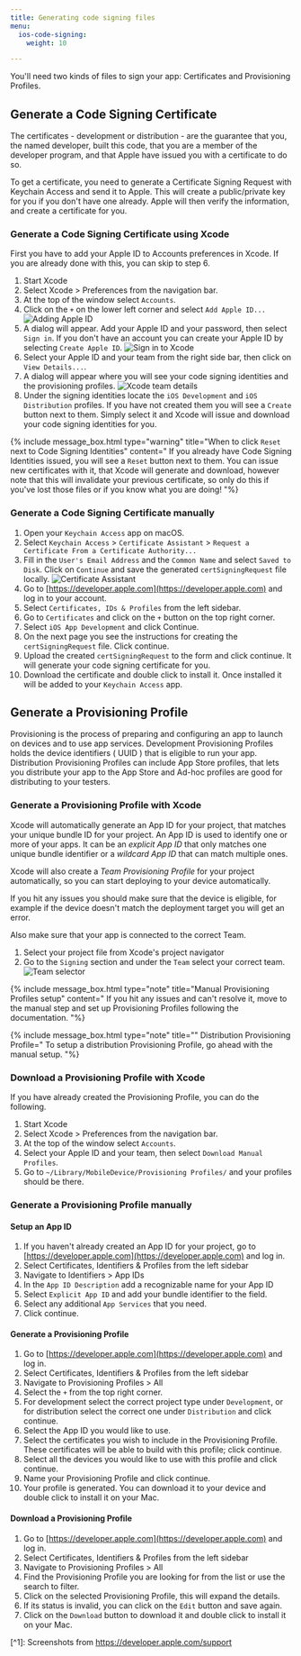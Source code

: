 ```yaml
---
title: Generating code signing files
menu:
  ios-code-signing:
    weight: 10

---
```

You'll need two kinds of files to sign your app: Certificates and Provisioning Profiles.

## Generate a Code Signing Certificate

The certificates - development or distribution - are the guarantee that you, the named developer, built this code, that you are a member of the developer program, and that Apple have issued you with a certificate to do so.

To get a certificate, you need to generate a Certificate Signing Request with Keychain Access and send it to Apple. This will create a public/private key for you if you don't have one already. Apple will then verify the information, and create a certificate for you.

### Generate a Code Signing Certificate using Xcode

First you have to add your Apple ID to Accounts preferences in Xcode. If you are already done with this, you can skip to step 6.

1. Start Xcode
2. Select Xcode > Preferences from the navigation bar.
3. At the top of the window select `Accounts`.
4. Click on the `+` on the lower left corner and select `Add Apple ID...`
   ![Adding Apple ID](/img/code-signing/ios-code-signing/xcode_adding_account.png)
5. A dialog will appear. Add your Apple ID and your password, then select `Sign in`. If you don't have an account you can create your Apple ID by selecting `Create Apple ID`.
   ![Sign in to Xcode](/img/code-signing/ios-code-signing/xcode_sign_in.png)
6. Select your Apple ID and your team from the right side bar, then click on `View Details...`.
7. A dialog will appear where you will see your code signing identities and the provisioning profiles.
   ![Xcode team details](/img/code-signing/ios-code-signing/xcode_signing_files.png)
8. Under the signing identities locate the `iOS Development` and `iOS Distribution` profiles. If you have not created them you will see a `Create` button next to them. Simply select it and Xcode will issue and download your code signing identities for you.

{% include message_box.html type="warning" title="When to click `Reset` next to Code Signing Identities" content=" If you already have Code Signing Identities issued, you will see a `Reset` button next to them. You can issue new certificates with it, that Xcode will generate and download, however note that this will invalidate your previous certificate, so only do this if you've lost those files or if you know what you are doing!
"%}

### Generate a Code Signing Certificate manually

 1. Open your `Keychain Access` app on macOS.
 2. Select `Keychain Access` > `Certificate Assistant` > `Request a Certificate From a Certificate Authority...`
 3. Fill in the `User's Email Address` and the `Common Name` and select `Saved to Disk`. Click on `Continue` and save the generated `certSigningRequest` file locally.
    ![Certificate Assistant](/img/code-signing/ios-code-signing/certificate_assistant.png)
 4. Go to [https://developer.apple.com](https://developer.apple.com) and log in to your account.
 5. Select `Certificates, IDs & Profiles` from the left sidebar.
 6. Go to `Certificates` and click on the `+` button on the top right corner.
 7. Select `iOS App Development` and click Continue.
 8. On the next page you see the instructions for creating the `certSigningRequest` file. Click continue.
 9. Upload the created `certSigningRequest` to the form and click continue. It will generate your code signing certificate for you.
10. Download the certificate and double click to install it. Once installed it will be added to your `Keychain Access` app.

## Generate a Provisioning Profile

Provisioning is the process of preparing and configuring an app to launch on devices and to use app services. Development Provisioning Profiles holds the device identifiers ( UUID ) that is eligible to run your app. Distribution Provisioning Profiles can include App Store profiles, that lets you distribute your app to the App Store and Ad-hoc profiles are good for distributing to your testers.

### Generate a Provisioning Profile with Xcode

Xcode will automatically generate an App ID for your project, that matches your unique bundle ID for your project. An App ID is used to identify one or more of your apps. It can be an _explicit App ID_ that only matches one unique bundle identifier or a _wildcard App ID_ that can match multiple ones.

Xcode will also create a _Team Provisioning Profile_ for your project automatically, so you can start deploying to your device automatically.

If you hit any issues you should make sure that the device is eligible, for example if the device doesn't match the deployment target you will get an error.

Also make sure that your app is connected to the correct Team.

1. Select your project file from Xcode's project navigator
2. Go to the `Signing` section and under the `Team` select your correct team.
   ![Team selector](/img/code-signing/ios-code-signing/xcode_team_selector.png)

{% include message_box.html type="note" title="Manual Provisioning Profiles setup" content=" If you hit any issues and can't resolve it, move to the manual step and set up Provisioning Profiles following the documentation. "%}

{% include message_box.html type="note" title="" Distribution Provisioning Profile=" To setup a distribution Provisioning Profile, go ahead with the manual setup. "%}

### Download a Provisioning Profile with Xcode

If you have already created the Provisioning Profile, you can do the following.

1. Start Xcode
2. Select Xcode > Preferences from the navigation bar.
3. At the top of the window select `Accounts`.
4. Select your Apple ID and your team, then select `Download Manual Profiles`.
5. Go to `~/Library/MobileDevice/Provisioning Profiles/` and your profiles should be there.

### Generate a Provisioning Profile manually

#### Setup an App ID

1. If you haven't already created an App ID for your project, go to [https://developer.apple.com](https://developer.apple.com) and log in.
2. Select Certificates, Identifiers & Profiles from the left sidebar
3. Navigate to Identifiers > App IDs
4. In the `App ID Description` add a recognizable name for your App ID
5. Select `Explicit App ID` and add your bundle identifier to the field.
6. Select any additional `App Services` that you need.
7. Click continue.

#### Generate a Provisioning Profile

 1. Go to [https://developer.apple.com](https://developer.apple.com) and log in.
 2. Select Certificates, Identifiers & Profiles from the left sidebar
 3. Navigate to Provisioning Profiles > All
 4. Select the `+` from the top right corner.
 5. For development select the correct project type under `Development`, or for distribution select the correct one under `Distribution` and click continue.
 6. Select the App ID you would like to use.
 7. Select the certificates you wish to include in the Provisioning Profile. These certificates will be able to build with this profile; click continue.
 8. Select all the devices you would like to use with this profile and click continue.
 9. Name your Provisioning Profile and click continue.
10. Your profile is generated. You can download it to your device and double click to install it on your Mac.

#### Download a Provisioning Profile

1. Go to [https://developer.apple.com](https://developer.apple.com) and log in.
2. Select Certificates, Identifiers & Profiles from the left sidebar
3. Navigate to Provisioning Profiles > All
4. Find the Provisioning Profile you are looking for from the list or use the search to filter.
5. Click on the selected Provisioning Profile, this will expand the details.
6. If its status is invalid, you can click on the `Edit` button and save again.
7. Click on the `Download` button to download it and double click to install it on your Mac.

\[^1\]: Screenshots from https://developer.apple.com/support